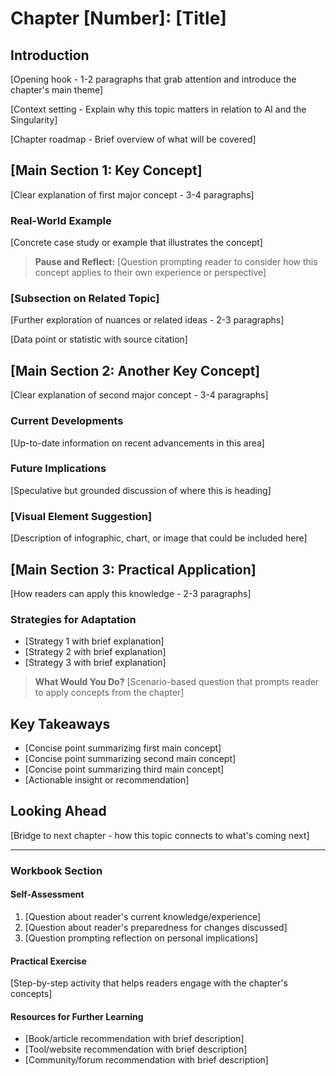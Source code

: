 # Chapter [Number]: [Title]

## Introduction
[Opening hook - 1-2 paragraphs that grab attention and introduce the chapter's main theme]

[Context setting - Explain why this topic matters in relation to AI and the Singularity]

[Chapter roadmap - Brief overview of what will be covered]

## [Main Section 1: Key Concept]
[Clear explanation of first major concept - 3-4 paragraphs]

### Real-World Example
[Concrete case study or example that illustrates the concept]

> **Pause and Reflect:** [Question prompting reader to consider how this concept applies to their own experience or perspective]

### [Subsection on Related Topic]
[Further exploration of nuances or related ideas - 2-3 paragraphs]

[Data point or statistic with source citation]

## [Main Section 2: Another Key Concept]
[Clear explanation of second major concept - 3-4 paragraphs]

### Current Developments
[Up-to-date information on recent advancements in this area]

### Future Implications
[Speculative but grounded discussion of where this is heading]

### [Visual Element Suggestion]
[Description of infographic, chart, or image that could be included here]

## [Main Section 3: Practical Application]
[How readers can apply this knowledge - 2-3 paragraphs]

### Strategies for Adaptation
- [Strategy 1 with brief explanation]
- [Strategy 2 with brief explanation]
- [Strategy 3 with brief explanation]

> **What Would You Do?** [Scenario-based question that prompts reader to apply concepts from the chapter]

## Key Takeaways
- [Concise point summarizing first main concept]
- [Concise point summarizing second main concept]
- [Concise point summarizing third main concept]
- [Actionable insight or recommendation]

## Looking Ahead
[Bridge to next chapter - how this topic connects to what's coming next]

---

### Workbook Section

#### Self-Assessment
1. [Question about reader's current knowledge/experience]
2. [Question about reader's preparedness for changes discussed]
3. [Question prompting reflection on personal implications]

#### Practical Exercise
[Step-by-step activity that helps readers engage with the chapter's concepts]

#### Resources for Further Learning
- [Book/article recommendation with brief description]
- [Tool/website recommendation with brief description]
- [Community/forum recommendation with brief description]